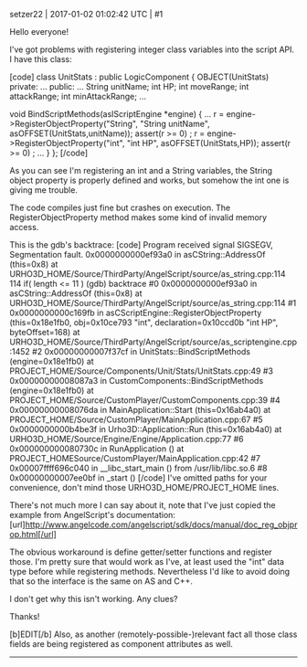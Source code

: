 setzer22 | 2017-01-02 01:02:42 UTC | #1

Hello everyone!

I've got problems with registering integer class variables into the script API. I have this class:

[code]
class UnitStats : public LogicComponent { 
	OBJECT(UnitStats)  
private:
        ...
public:
        ...
    String unitName;
	int HP;
	int moveRange;
	int attackRange;
	int minAttackRange;
        ...

   void BindScriptMethods(asIScriptEngine *engine) {
       ...
       r = engine->RegisterObjectProperty("String", "String unitName", asOFFSET(UnitStats,unitName)); 
       assert(r >= 0) ;
       r = engine->RegisterObjectProperty("int", "int HP", asOFFSET(UnitStats,HP)); 
       assert(r >= 0) ;
       ...
   }
};
[/code]

As you can see I'm registering an int  and a String variables, the String object property is properly defined and works, but somehow the int one is giving me trouble.

The code compiles just fine but crashes on execution. The RegisterObjectProperty method makes some kind of invalid memory access.

This is the gdb's backtrace:
[code]
Program received signal SIGSEGV, Segmentation fault.
0x0000000000ef93a0 in asCString::AddressOf (this=0x8)
    at URHO3D_HOME/Source/ThirdParty/AngelScript/source/as_string.cpp:114
114		if( length <= 11 )
(gdb) backtrace
#0  0x0000000000ef93a0 in asCString::AddressOf (this=0x8)
    at URHO3D_HOME/Source/ThirdParty/AngelScript/source/as_string.cpp:114
#1  0x0000000000c169fb in asCScriptEngine::RegisterObjectProperty (this=0x18e1fb0, obj=0x10ce793 "int", declaration=0x10ccd0b "int HP", 
    byteOffset=168) at URHO3D_HOME/Source/ThirdParty/AngelScript/source/as_scriptengine.cpp:1452
#2  0x00000000007f37cf in UnitStats::BindScriptMethods (engine=0x18e1fb0)
    at PROJECT_HOME/Source/Components/Unit/Stats/UnitStats.cpp:49
#3  0x00000000008087a3 in CustomComponents::BindScriptMethods (engine=0x18e1fb0)
    at PROJECT_HOME/Source/CustomPlayer/CustomComponents.cpp:39
#4  0x00000000008076da in MainApplication::Start (this=0x16ab4a0)
    at PROJECT_HOME/Source/CustomPlayer/MainApplication.cpp:67
#5  0x0000000000b4be3f in Urho3D::Application::Run (this=0x16ab4a0)
    at URHO3D_HOME/Source/Engine/Engine/Application.cpp:77
#6  0x000000000080730c in RunApplication () at PROJECT_HOMESource/CustomPlayer/MainApplication.cpp:42
#7  0x00007ffff696c040 in __libc_start_main () from /usr/lib/libc.so.6
#8  0x00000000007ee0bf in _start ()
[/code]
I've omitted paths for your convenience, don't mind those URHO3D_HOME/PROJECT_HOME lines.

There's not much more I can say about it, note that I've just copied the example from AngelScript's documentation: [url]http://www.angelcode.com/angelscript/sdk/docs/manual/doc_reg_objprop.html[/url]

The obvious workaround is define getter/setter functions and register those. I'm pretty sure that would work as I've, at least used the "int" data type before while registering methods. Nevertheless I'd like to avoid doing that so the interface is the same on AS and C++.

I don't get why this isn't working. Any clues?

Thanks!

[b]EDIT[/b] Also, as another (remotely-possible-)relevant fact all those class fields are being registered as component attributes as well.

-------------------------


